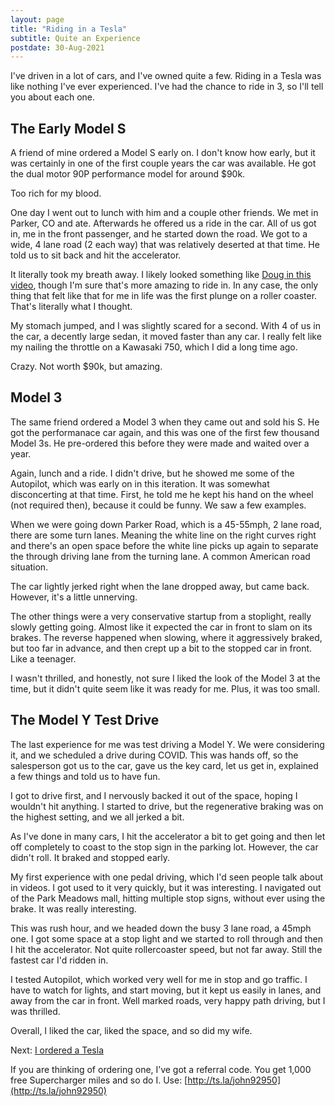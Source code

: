 ```yaml
---
layout: page
title: "Riding in a Tesla"
subtitle: Quite an Experience
postdate: 30-Aug-2021
---
```


I've driven in a lot of cars, and I've owned quite a few. Riding in a Tesla was like nothing I've ever experienced. I've had the chance to ride in 3, so I'll tell you about each one.

## The Early Model S

A friend of mine ordered a Model S early on. I don't know how early, but it was certainly in one of the first couple years the car was available. He got the dual motor 90P performance model for around $90k. 

Too rich for my blood.

One day I went out to lunch with him and a couple other friends. We met in Parker, CO and ate. Afterwards he offered us a ride in the car. All of us got in, me in the front passenger, and he started down the road. We got to a wide, 4 lane road (2 each way) that was relatively deserted at that time. He told us to sit back and hit the accelerator.

It literally took my breath away. I likely looked something like [Doug in this video](https://youtu.be/qen0ZlZM0ZA?t=1912), though I'm sure that's more amazing to ride in. In any case, the only thing that felt like that for me in life was the first plunge on a roller coaster. That's literally what I thought.

My stomach jumped, and I was slightly scared for a second. With 4 of us in the car, a decently large sedan, it moved faster than any car. I really felt like my nailing the throttle on a Kawasaki 750, which I did a long time ago.

Crazy. Not worth $90k, but amazing.

## Model 3

The same friend ordered a Model 3 when they came out and sold his S. He got the performanace car again, and this was one of the first few thousand Model 3s. He pre-ordered this before they were made and waited over a year.

Again, lunch and a ride. I didn't drive, but he showed me some of the Autopilot, which was early on in this iteration. It was somewhat disconcerting at that time. First, he told me he kept his hand on the wheel (not required then), because it could be funny. We saw a few examples.

When we were going down Parker Road, which is a 45-55mph, 2 lane road, there are some turn lanes. Meaning the white line on the right curves right and there's an open space before the white line picks up again to separate the through driving lane from the turning lane. A common American road situation.

The car lightly jerked right when the lane dropped away, but came back. However, it's a little unnerving. 

The other things were a very conservative startup from a stoplight, really slowly getting going. Almost like it expected the car in front to slam on its brakes. The reverse happened when slowing, where it aggressively braked, but too far in advance, and then crept up a bit to the stopped car in front. Like a teenager.

I wasn't thrilled, and honestly, not sure I liked the look of the Model 3 at the time, but it didn't quite seem like it was ready for me. Plus, it was too small.

## The Model Y Test Drive

The last experience for me was test driving a Model Y. We were considering it, and we scheduled a drive during COVID. This was hands off, so the salesperson got us to the car, gave us the key card, let us get in, explained a few things and told us to have fun.

I got to drive first, and I nervously backed it out of the space, hoping I wouldn't hit anything. I started to drive, but the regenerative braking was on the highest setting, and we all jerked a bit.

As I've done in many cars, I hit the accelerator a bit to get going and then let off completely to coast to the stop sign in the parking lot. However, the car didn't roll. It braked and stopped early.

My first experience with one pedal driving, which I'd seen people talk about in videos. I got used to it very quickly, but it was interesting. I navigated out of the Park Meadows mall, hitting multiple stop signs, without ever using the brake. It was really interesting.

This was rush hour, and we headed down the busy 3 lane road, a 45mph one. I got some space at a stop light and we started to roll through and then I hit the accelerator. Not quite rollercoaster speed, but not far away. Still the fastest car I'd ridden in.

I tested Autopilot, which worked very well for me in stop and go traffic. I have to watch for lights, and start moving, but it kept us easily in lanes, and away from the car in front. Well marked roads, very happy path driving, but I was thrilled.

Overall, I liked the car, liked the space, and so did my wife. 

Next: [I ordered a Tesla](/projects/tesla/ordertesla/)

If you are thinking of ordering one, I’ve got a referral code. You get 1,000 free Supercharger miles and so do I. Use: [http://ts.la/john92950](http://ts.la/john92950)